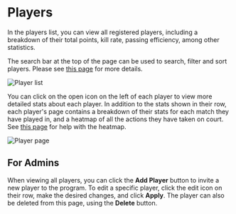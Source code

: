 # Players

In the players list, you can view all registered players, including a breakdown
of their total points, kill rate, passing efficiency, among other statistics.

The search bar at the top of the page can be used to search, filter and sort
players. Please see [this page](/app/help/search-and-sort) for more details.

![Player list](/help/player-list.png)

You can click on the open icon on the left of each player to view more detailed
stats about each player. In addition to the stats shown in their row, each
player's page contains a breakdown of their stats for each match they have
played in, and a heatmap of all the actions they have taken on court. See
[this page](/app/help/heatmap) for help with the heatmap.

![Player page](/help/player-page.png)

## For Admins

When viewing all players, you can click the **Add Player** button to invite a
new player to the program. To edit a specific player, click the edit icon on
their row, make the desired changes, and click **Apply**. The player can also be
deleted from this page, using the **Delete** button.
